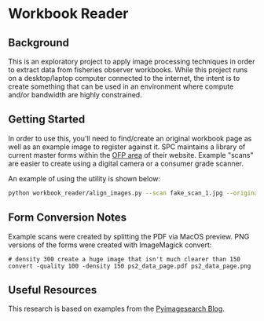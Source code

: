 # Workbook Reader

## Background
This is an exploratory project to apply image processing techniques in order to extract data from
fisheries observer workbooks.  While this project runs on a desktop/laptop computer connected to the internet, the intent
is to create something that can be used in an environment where compute and/or bandwidth are highly constrained.

## Getting Started
In order to use this, you'll need to find/create an original workbook page as well as an example image to
register against it.  SPC maintains a library of current master forms within the [OFP area](https://oceanfish.spc.int/en/data-collection/241-data-collection-forms) of their website.  Example "scans" are easier to create using a digital camera or a consumer grade scanner.

An example of using the utility is shown below:
```bash
python workbook_reader/align_images.py --scan fake_scan_1.jpg --original ps2_data_page.png --debug
```

## Form Conversion Notes
Example scans were created by splitting the PDF via MacOS preview.
PNG versions of the forms were created with ImageMagick convert:

```
# density 300 create a huge image that isn't much clearer than 150
convert -quality 100 -density 150 ps2_data_page.pdf ps2_data_page.png
```

## Useful Resources
This research is based on examples from the [Pyimagesearch Blog](https://www.pyimagesearch.com/blog/).